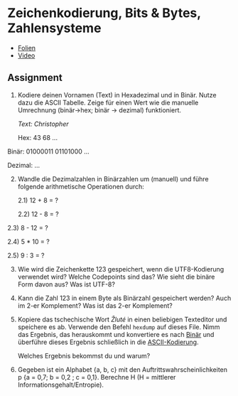 # Zeichenkodierung, Bits & Bytes, Zahlensysteme

* [Folien](https://docs.google.com/presentation/d/1OR7xebWLDSk6TBoL5CE8GgchCugNaYNr_4wqcn214hk/edit?usp=sharing)
* [Video](https://youtu.be/bhqwCW7WVSA)

## Assignment  

1. Kodiere deinen Vornamen (Text) in Hexadezimal und in Binär. Nutze dazu die  ASCII Tabelle. 
   Zeige für einen Wert wie die manuelle Umrechnung  (binär->hex; binär -> dezimal) funktioniert.  

   *Text: Christopher* 
   
   Hex: 43 68 ... 
   
Binär: 01000011 01101000 ... 
   
Dezimal: ...
   
   
   
2. Wandle die Dezimalzahlen in Binärzahlen um (manuell) und führe folgende arithmetische Operationen durch: 
   
   2.1)  12 + 8 = ? 
   
   2.2)  12 - 8 = ? 
   
2.3)  8 - 12 = ? 
   
   2.4)  5 * 10 = ? 
   
   2.5)  9 : 3 = ?
   
   
   
3. Wie wird die Zeichenkette 123 gespeichert, wenn die UTF8-Kodierung verwendet wird? Welche Codepoints sind das? Wie sieht die binäre Form davon aus? Was ist UTF-8?

   

4. Kann die Zahl 123 in einem Byte als Binärzahl gespeichert werden? Auch im 2-er Komplement? Was ist das 2-er Komplement?

   

5. Kopiere das tschechische Wort *Žluté* in einen beliebigen Texteditor und speichere es ab.  Verwende den Befehl `hexdump` auf dieses File. Nimm das Ergebnis, das herauskommt und  konvertiere es nach [Binär](https://www.rapidtables.com/convert/number/hex-to-binary.html) und   überführe dieses Ergebnis schließlich in die [ASCII-Kodierung](https://www.rapidtables.com/convert/number/binary-to-ascii.html). 

   Welches Ergebnis bekommst du und warum?

   

6. Gegeben ist ein Alphabet {a, b, c} mit den Auftrittswahrscheinlichkeiten p {a = 0,7; b = 0,2 ; c = 0,1}.  Berechne H (H = mittlerer Informationsgehalt/Entropie).